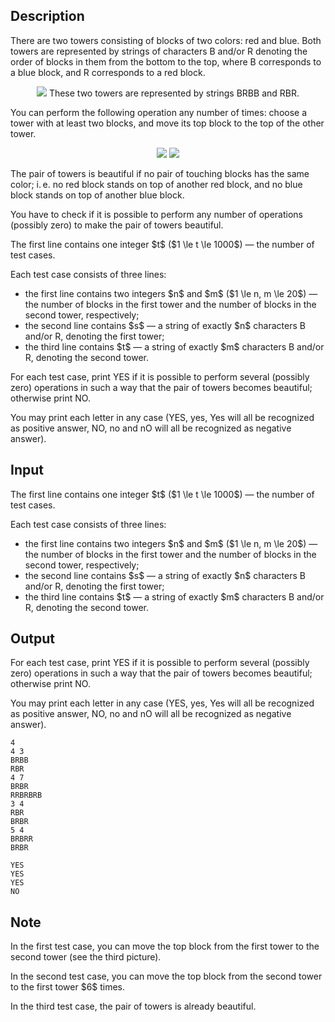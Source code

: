 ## Description

<div><p>There are two towers consisting of blocks of two colors: red and blue. Both towers are represented by strings of characters <span class="tex-font-style-tt">B</span> and/or <span class="tex-font-style-tt">R</span> denoting the order of blocks in them <span class="tex-font-style-bf">from the bottom to the top</span>, where <span class="tex-font-style-tt">B</span> corresponds to a blue block, and <span class="tex-font-style-tt">R</span> corresponds to a red block.</p><center> <img class="tex-graphics" src="file://8YqDpvNa.png" style="max-width: 100.0%;max-height: 100.0%;"> <span class="tex-font-size-small">These two towers are represented by strings <span class="tex-font-style-tt">BRBB</span> and <span class="tex-font-style-tt">RBR</span>.</span> </center><p>You can perform the following operation any number of times: choose a tower with <span class="tex-font-style-bf">at least two blocks</span>, and move its <span class="tex-font-style-bf">top</span> block to the <span class="tex-font-style-bf">top</span> of the other tower.</p><center> <img class="tex-graphics" src="file://tc5APbXr.png" style="max-width: 100.0%;max-height: 100.0%;"> <img class="tex-graphics" src="file://nimEqeQj.png" style="max-width: 100.0%;max-height: 100.0%;"> </center><p>The pair of towers is <span class="tex-font-style-it">beautiful</span> if no pair of touching blocks has the same color; i. e. no red block stands on top of another red block, and no blue block stands on top of another blue block.</p><p>You have to check if it is possible to perform any number of operations (possibly zero) to make the pair of towers beautiful.</p></div><div class="input-specification"><p>The first line contains one integer $t$ ($1 \le t \le 1000$)&nbsp;— the number of test cases.</p><p>Each test case consists of three lines:</p><ul> <li> the first line contains two integers $n$ and $m$ ($1 \le n, m \le 20$)&nbsp;— the number of blocks in the first tower and the number of blocks in the second tower, respectively; </li><li> the second line contains $s$&nbsp;— a string of exactly $n$ characters <span class="tex-font-style-tt">B</span> and/or <span class="tex-font-style-tt">R</span>, denoting the first tower; </li><li> the third line contains $t$&nbsp;— a string of exactly $m$ characters <span class="tex-font-style-tt">B</span> and/or <span class="tex-font-style-tt">R</span>, denoting the second tower. </li></ul></div><div class="output-specification"><p>For each test case, print <span class="tex-font-style-tt">YES</span> if it is possible to perform several (possibly zero) operations in such a way that the pair of towers becomes beautiful; otherwise print <span class="tex-font-style-tt">NO</span>.</p><p>You may print each letter in any case (<span class="tex-font-style-tt">YES</span>, <span class="tex-font-style-tt">yes</span>, <span class="tex-font-style-tt">Yes</span> will all be recognized as positive answer, <span class="tex-font-style-tt">NO</span>, <span class="tex-font-style-tt">no</span> and <span class="tex-font-style-tt">nO</span> will all be recognized as negative answer).</p></div>

## Input

<p>The first line contains one integer $t$ ($1 \le t \le 1000$)&nbsp;— the number of test cases.</p><p>Each test case consists of three lines:</p><ul> <li> the first line contains two integers $n$ and $m$ ($1 \le n, m \le 20$)&nbsp;— the number of blocks in the first tower and the number of blocks in the second tower, respectively; </li><li> the second line contains $s$&nbsp;— a string of exactly $n$ characters <span class="tex-font-style-tt">B</span> and/or <span class="tex-font-style-tt">R</span>, denoting the first tower; </li><li> the third line contains $t$&nbsp;— a string of exactly $m$ characters <span class="tex-font-style-tt">B</span> and/or <span class="tex-font-style-tt">R</span>, denoting the second tower. </li></ul>

## Output

<p>For each test case, print <span class="tex-font-style-tt">YES</span> if it is possible to perform several (possibly zero) operations in such a way that the pair of towers becomes beautiful; otherwise print <span class="tex-font-style-tt">NO</span>.</p><p>You may print each letter in any case (<span class="tex-font-style-tt">YES</span>, <span class="tex-font-style-tt">yes</span>, <span class="tex-font-style-tt">Yes</span> will all be recognized as positive answer, <span class="tex-font-style-tt">NO</span>, <span class="tex-font-style-tt">no</span> and <span class="tex-font-style-tt">nO</span> will all be recognized as negative answer).</p>





```input1|2,3,4,8,9,10
4
4 3
BRBB
RBR
4 7
BRBR
RRBRBRB
3 4
RBR
BRBR
5 4
BRBRR
BRBR
```




```output1
YES
YES
YES
NO
```



## Note

<p>In the first test case, you can move the top block from the first tower to the second tower (see the third picture).</p><p>In the second test case, you can move the top block from the second tower to the first tower $6$ times.</p><p>In the third test case, the pair of towers is already beautiful.</p>
